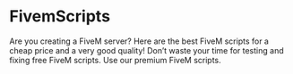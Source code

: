 # FivemScripts
Are you creating a FiveM server? Here are the best FiveM scripts for a cheap price and a very good quality! Don’t waste your time for testing and fixing free FiveM scripts. Use our premium FiveM scripts.

